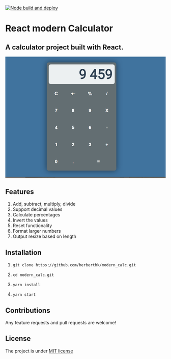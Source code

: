 [![Node build and deploy](https://github.com/herberthk/modern_calc/actions/workflows/firebase-hosting-merge.yml/badge.svg)](https://github.com/herberthk/modern_calc/actions/workflows/firebase-hosting-merge.yml)
<!-- [![Node build and deploy](https://github.com/herberthk/modern_calc/actions/workflows/firebase-hosting-pull-request.yml/badge.svg)](https://github.com/herberthk/modern_calc/actions/workflows/firebase-hosting-pull-request.yml) -->
# React modern Calculator

## A calculator project built with React.

![Calculator Screenshot](/calc.png)

## Features

1. Add, subtract, multiply, divide
2. Support decimal values
3. Calculate percentages
4. Invert the values
5. Reset functionality
6. Format larger numbers
7. Output resize based on length

## Installation

1. `git clone https://github.com/herberthk/modern_calc.git`

2. `cd modern_calc.git`

3. `yarn install`

4. `yarn start`

## Contributions

Any feature requests and pull requests are welcome!

## License

The project is under [MIT license](https://choosealicense.com/licenses/mit/)
